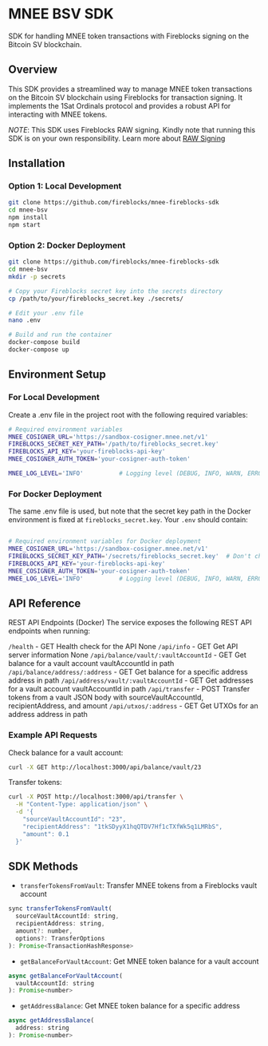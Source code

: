 # MNEE BSV SDK

SDK for handling MNEE token transactions with Fireblocks signing on the Bitcoin SV blockchain.

## Overview

This SDK provides a streamlined way to manage MNEE token transactions on the Bitcoin SV blockchain using Fireblocks for transaction signing. It implements the 1Sat Ordinals protocol and provides a robust API for interacting with MNEE tokens.


*NOTE*: This SDK uses Fireblocks RAW signing. Kindly note that running this SDK is on your own responsibility.
Learn more about [RAW Signing](https://developers.fireblocks.com/docs/raw-signing)

## Installation

### Option 1: Local Development

```bash
git clone https://github.com/fireblocks/mnee-fireblocks-sdk
cd mnee-bsv
npm install
npm start
```

### Option 2: Docker Deployment
```bash
git clone https://github.com/fireblocks/mnee-fireblocks-sdk
cd mnee-bsv
mkdir -p secrets

# Copy your Fireblocks secret key into the secrets directory
cp /path/to/your/fireblocks_secret.key ./secrets/

# Edit your .env file
nano .env

# Build and run the container
docker-compose build
docker-compose up
```

## Environment Setup

### For Local Development

Create a .env file in the project root with the following required variables:
```bash
# Required environment variables
MNEE_COSIGNER_URL='https://sandbox-cosigner.mnee.net/v1'
FIREBLOCKS_SECRET_KEY_PATH='/path/to/fireblocks_secret.key'
FIREBLOCKS_API_KEY='your-fireblocks-api-key'
MNEE_COSIGNER_AUTH_TOKEN='your-cosigner-auth-token'

MNEE_LOG_LEVEL='INFO'          # Logging level (DEBUG, INFO, WARN, ERROR, NONE)
```
### For Docker Deployment

The same .env file is used, but note that the secret key path in the Docker environment is fixed at `fireblocks_secret.key`. Your `.env` should contain:
```bash

# Required environment variables for Docker deployment
MNEE_COSIGNER_URL='https://sandbox-cosigner.mnee.net/v1'
FIREBLOCKS_SECRET_KEY_PATH='/secrets/fireblocks_secret.key'  # Don't change this path for Docker
FIREBLOCKS_API_KEY='your-fireblocks-api-key'
MNEE_COSIGNER_AUTH_TOKEN='your-cosigner-auth-token'
MNEE_LOG_LEVEL='INFO'          # Logging level (DEBUG, INFO, WARN, ERROR, NONE)
```

## API Reference
REST API Endpoints (Docker)
The service exposes the following REST API endpoints when running:

`/health`	- GET	Health check for the API	None
`/api/info`	- GET	Get API server information	None
`/api/balance/vault/:vaultAccountId` -	GET	Get balance for a vault account	vaultAccountId in path
`/api/balance/address/:address` -	GET	Get balance for a specific address	address in path
`/api/address/vault/:vaultAccountId` - GET Get addresses for a vault account	vaultAccountId in path
`/api/transfer`	- POST Transfer tokens from a vault	JSON body with sourceVaultAccountId, recipientAddress, and amount
`/api/utxos/:address` -	GET	Get UTXOs for an address	address in path

### Example API Requests

Check balance for a vault account:

```bash
curl -X GET http://localhost:3000/api/balance/vault/23
```

Transfer tokens:
```bash
curl -X POST http://localhost:3000/api/transfer \
  -H "Content-Type: application/json" \
  -d '{
    "sourceVaultAccountId": "23",
    "recipientAddress": "1tkSDyyX1hqQTDV7Hf1cTXfWk5q1LMRbS",
    "amount": 0.1
  }'
```

## SDK Methods

- `transferTokensFromVault`: Transfer MNEE tokens from a Fireblocks vault account
```js
sync transferTokensFromVault(
  sourceVaultAccountId: string,
  recipientAddress: string,
  amount?: number,  
  options?: TransferOptions
): Promise<TransactionHashResponse>
```

- `getBalanceForVaultAccount`: Get MNEE token balance for a vault account
```js
async getBalanceForVaultAccount(
  vaultAccountId: string
): Promise<number>
```

- `getAddressBalance`: Get MNEE token balance for a specific address
```js
async getAddressBalance(
  address: string
): Promise<number>
```



